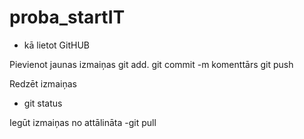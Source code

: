 # proba_startIT
- kā lietot GitHUB

Pievienot jaunas izmaiņas
git add.
git commit -m  komenttārs
git push

Redzēt izmaiņas
- git status

Iegūt izmaiņas no attālināta
-git pull